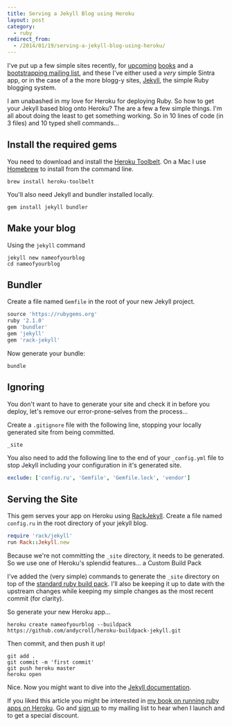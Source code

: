 ```yaml
---
title: Serving a Jekyll Blog using Heroku
layout: post
category:
  - ruby
redirect_from:
  - /2014/01/19/serving-a-jekyll-blog-using-heroku/
---
```


I've put up a few simple sites recently, for [upcoming][apibook] [books][herokubook] and a [bootstrapping mailing list][bootstrappingio], and these I've either used a *very* simple Sintra app, or in the case of a the more blogg-y sites, [Jekyll][jekyll], the simple Ruby blogging system.

[apibook]:http://buildingapisonrailsbook.com
[herokubook]:http://railsonherokubook.com
[bootstrappingio]:http://bootstrapping.io
[jekyll]:http://jekyllrb.com

I am unabashed in my love for Heroku for deploying Ruby. So how to get your Jekyll based blog onto Heroku? The are a few a few simple things. I'm all about doing the least to get something working. So in 10 lines of code (in 3 files) and 10 typed shell commands...

## Install the required gems

You need to download and install the [Heroku Toolbelt][toolbelt]. On a Mac I use [Homebrew] to install from the command line.

[toolbelt]:http://toolbelt.heroku.com
[homebrew]:http://brew.sh

```Shell
brew install heroku-toolbelt
```

You'll also need Jekyll and bundler installed locally.

```Shell
gem install jekyll bundler
```

## Make your blog

Using the `jekyll` command

```Shell
jekyll new nameofyourblog
cd nameofyourblog
```

## Bundler

Create a file named `Gemfile` in the root of your new Jekyll project.

```ruby
source 'https://rubygems.org'
ruby '2.1.0'
gem 'bundler'
gem 'jekyll'
gem 'rack-jekyll'
```

Now generate your bundle:

```Shell
bundle
```

## Ignoring

You don't want to have to generate your site and check it in before you deploy, let's remove our error-prone-selves from the process...

Create a `.gitignore` file with the following line, stopping your locally generated site from being committed.

```
_site
```

You also need to add the following line to the end of your `_config.yml` file to stop Jekyll including your configuration in it's generated site.

```yaml
exclude: ['config.ru', 'Gemfile', 'Gemfile.lock', 'vendor']
```

## Serving the Site

This gem serves your app on Heroku using [RackJekyll][]. Create a file named `config.ru` in the root directory of your jekyll blog.

[rackjekyll]:https://github.com/adaoraul/rack-jekyll

```ruby
require 'rack/jekyll'
run Rack::Jekyll.new
```

Because we're not committing the `_site` directory, it needs to be generated. So we use one of Heroku's splendid features... a Custom Build Pack

I've added the (very simple) commands to generate the `_site` directory on top of the [standard ruby build pack][rubybuildpack]. I'll also be keeping it up to date with the upstream changes while keeping my simple changes as the most recent commit (for clarity).

[rubybuildpack]:https://github.com/heroku/heroku-buildpack-ruby

So generate your new Heroku app...

```Shell
heroku create nameofyourblog --buildpack https://github.com/andycroll/heroku-buildpack-jekyll.git
```

Then commit, and then push it up!

```Shell
git add .
git commit -m 'first commit'
git push heroku master
heroku open
```

Nice. Now you might want to dive into the [Jekyll documentation][jekyll].

If you liked this article you might be interested in [my book on running ruby apps on Heroku][herokubook]. Go and [sign up][herokubook] to my mailing list to hear when I launch and to get a special discount.
